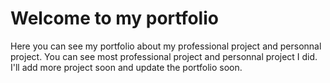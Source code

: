 # Welcome to my portfolio

Here you can see my portfolio about my professional project and personnal project. You can see most professional project and personnal project I did. I'll add more project soon and update the portfolio soon.
